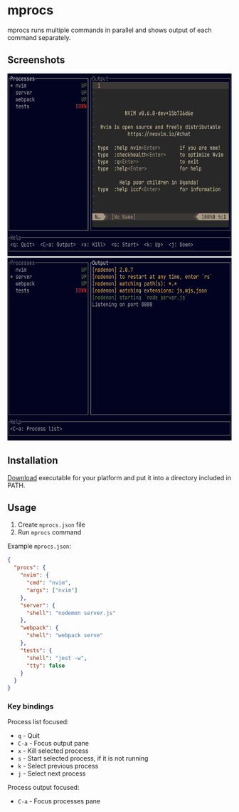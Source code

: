 # mprocs

mprocs runs multiple commands in parallel and shows output of each command
separately.

## Screenshots

<img src="img/screenshot1.png" width="656" height="410" />
<img src="img/screenshot2.png" width="656" height="410" />

## Installation

[Download](https://github.com/pvolok/mprocs/releases) executable for your
platform and put it into a directory included in PATH.

## Usage

1. Create `mprocs.json` file
2. Run `mprocs` command

Example `mprocs.json`:

```json
{
  "procs": {
    "nvim": {
      "cmd": "nvim",
      "args": ["nvim"]
    },
    "server": {
      "shell": "nodemon server.js"
    },
    "webpack": {
      "shell": "webpack serve"
    },
    "tests": {
      "shell": "jest -w",
      "tty": false
    }
  }
}
```

### Key bindings

Process list focused:
- `q` - Quit
- `C-a` - Focus output pane
- `x` - Kill selected process
- `s` - Start selected process, if it is not running
- `k` - Select previous process
- `j` - Select next process

Process output focused:
- `C-a` - Focus processes pane
